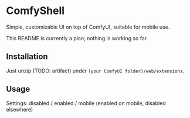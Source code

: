 # ComfyShell

Simple, customizable UI on top of ComfyUI, suitable for mobile use.

This README is currently a plan; nothing is working so far.

## Installation

Just unzip (TODO: artifact) under `(your ComfyUI folder)/web/extensions`.

## Usage

Settings: disabled / enabled / mobile (enabled on mobile, disabled elsewhere)
